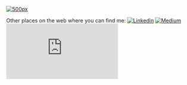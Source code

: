 [![500px](https://raw.githubusercontent.com/shakedzy/shakedzy/master/banner.png)](https://500px.com/photo/304985875/a-day-in-the-village-by-shaked-zychlinski)

Other places on the web where you can find me: 
[![Linkedin](https://badgen.net/badge/icon/LinkedIn?icon=https://raw.githubusercontent.com/shakedzy/shakedzy/master/linkedin_w.svg&color=orange&label)](https://linkedin.com/in/shakedzy)
[![Medium](https://badgen.net/badge/icon/Medium?icon=medium&color=orange&label)](https://medium.com/@shakedzy)
[![Website](https://badgen.net/badge/icon/shakedzy.xyz?icon=chrome&color=orange&label)](https://shakedzy.xyz)
